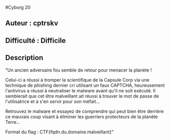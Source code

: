 #Cyborg 20

## Auteur : cptrskv
## Difficulté : Difficile
## Description

"Un ancien adversaire fou semble de retour pour menacer la planète ! 

Celui-ci a réussi à tromper la scientifique de la Capsule Corp via une technique de phishing dernier cri utilisant un faux CAPTCHA, heureusement l'antivirus a réussi à neutraliser le malware avant qu'il ne soit exécuté. Il semblerait que cet être malveillant ait réussi à trouver le mot de passe de l'utilisatrice et à s'en servir pour son méfait...
  
Retrouvez le malware et essayez de comprendre qui peut bien être derrière ce mauvais coup visant à éliminer les guerriers protecteurs de la planète Terre...


Format du flag : CTF{fqdn.du.domaine.malveillant}"
